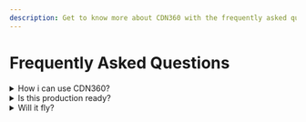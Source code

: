 ```yaml
---
description: Get to know more about CDN360 with the frequently asked questions.
---
```


# Frequently Asked Questions

<details>
  <summary>How i can use CDN360?</summary>
  <p>I'm baby glossier bespoke semiotics lo-fi. Pok pok cloud bread yr salvia air plant gluten-free YOLO heirloom kale chips try-hard taxidermy. Intelligentsia venmo brooklyn wayfarers occupy.</p>

  <p>It is very easy and cool.</p>
</details>

<details>
  <summary>Is this production ready?</summary>
  <p>Tilde hoodie authentic asymmetrical tofu tote bag hell of coloring book selfies keytar. Gochujang flannel cardigan vape, whatever brunch pork belly. Four loko man bun roof party four dollar toast. Distillery tofu gentrify mumblecore hell of.</p>

  <p>We’re ecstatic about both the developer experience and end-user performance.</p>
</details>

<details>
  <summary>Will it fly?</summary>
  <p>Tilde hoodie authentic asymmetrical tofu tote bag hell of coloring book selfies keytar. Gochujang flannel cardigan vape, whatever brunch pork belly. Four loko man bun roof party four dollar toast. Distillery tofu gentrify mumblecore hell of.</p>

  <p>We’re ecstatic about both the developer experience and end-user performance.</p>
</details>